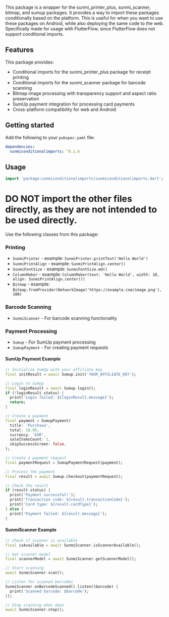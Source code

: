 <!--
This README describes the package. If you publish this package to pub.dev,
this README's contents appear on the landing page for your package.

For information about how to write a good package README, see the guide for
[writing package pages](https://dart.dev/tools/pub/writing-package-pages).

For general information about developing packages, see the Dart guide for
[creating packages](https://dart.dev/guides/libraries/create-packages)
and the Flutter guide for
[developing packages and plugins](https://flutter.dev/to/develop-packages).
-->

This package is a wrapper for the sunmi_printer_plus, sunmi_scanner, bitmap, and sumup packages. It provides a way to import these packages conditionally based on the platform. This is useful for when you want to use these packages on Android, while also deploying the same code to the web. Specifically made for usage with FlutterFlow, since FlutterFlow does not support conditional imports.

## Features

This package provides:

* Conditional imports for the sunmi_printer_plus package for receipt printing
* Conditional imports for the sunmi_scanner package for barcode scanning
* Bitmap image processing with transparency support and aspect ratio preservation
* SumUp payment integration for processing card payments
* Cross-platform compatibility for web and Android

## Getting started

Add the following to your `pubspec.yaml` file:

```yaml
dependencies:
  sunmiconditionalimports: ^0.1.6
```

## Usage

```dart
import 'package:sunmiconditionalimports/sunmiconditionalimports.dart';
```

# DO NOT import the other files directly, as they are not intended to be used directly.


Use the following classes from this package:

### Printing

- `SunmiPrinter` - example: `SunmiPrinter.printText('Hello World')`
- `SunmiPrintAlign` - example: `SunmiPrintAlign.center()`
- `SunmiFontSize` - example: `SunmiFontSize.md()`
- `ColumnMaker` - example: `ColumnMaker(text: 'Hello World', width: 10, align: SunmiPrintAlign.center())`
- `Bitmap` - example: `Bitmap.fromProvider(NetworkImage('https://example.com/image.png'), 100)`

### Barcode Scanning

- `SunmiScanner` - For barcode scanning functionality

### Payment Processing

- `Sumup` - For SumUp payment processing
- `SumupPayment` - For creating payment requests

#### SumUp Payment Example

```dart
// Initialize SumUp with your affiliate key
final initResult = await Sumup.init('YOUR_AFFILIATE_KEY');

// Login to SumUp
final loginResult = await Sumup.login();
if (!loginResult.status) {
  print('Login failed: ${loginResult.message}');
  return;
}

// Create a payment
final payment = SumupPayment(
  title: 'Purchase',
  total: 19.99,
  currency: 'EUR',
  saleItemsCount: 1,
  skipSuccessScreen: false,
);

// Create a payment request
final paymentRequest = SumupPaymentRequest(payment);

// Process the payment
final result = await Sumup.checkout(paymentRequest);

// Check the result
if (result.status) {
  print('Payment successful!');
  print('Transaction code: ${result.transactionCode}');
  print('Card type: ${result.cardType}');
} else {
  print('Payment failed: ${result.message}');
}
```

#### SunmiScanner Example

```dart
// Check if scanner is available
final isAvailable = await SunmiScanner.isScannerAvailable();

// Get scanner model
final scannerModel = await SunmiScanner.getScannerModel();

// Start scanning
await SunmiScanner.scan();

// Listen for scanned barcodes
SunmiScanner.onBarcodeScanned().listen((barcode) {
  print('Scanned barcode: $barcode');
});

// Stop scanning when done
await SunmiScanner.stop();
```
